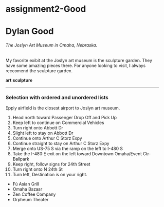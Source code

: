 # assignment2-Good
# Dylan Good
###### The Joslyn Art Museum in Omaha, Nebraska.

My favorite exibit at the Joslyn art museum is the sculpture garden. They have some amazing pieces there. 
For anyone looking to visit, I always reccomend the sculpture garden.

**art**
**sculpture**

---

### Selection with ordered and unordered lists

Epply airfield is the closest airport to Joslyn art museum.

1. Head north toward Passenger Drop Off and Pick Up
2. Keep left to continue on Commercial Vehicles
3. Turn right onto Abbott Dr
4. Slight left to stay on Abbott Dr
5. Continue onto Arthur C Storz Expy
6. Continue straight to stay on Arthur C Storz Expy
7. Merge onto US-75 S via the ramp on the left to I-480 S
8. Take the I-480 E exit on the left toward Downtown Omaha/Event Ctr-Ballpark
9. Keep right, follow signs for 24th Street
10. Turn right onto N 24th St
11. Turn left, Destination is on your right.

- Fú Asian Grill
- Omaha Bazaar
- Zen Coffee Company
- Orpheum Theater
